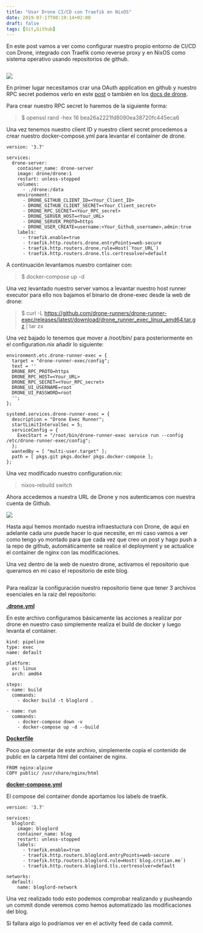 ```yaml
---
title: "Usar Drone CI/CD con Traefik en NixOS"
date: 2019-07-17T00:19:14+02:00
draft: false
tags: [Git,Github]
---
```


En este post vamos a ver como configurar nuestro propio entorno de CI/CD con Drone, integrado con Traefik como reverse proxy y en NixOS como sistema operativo usando repositorios de github.

![]()

![](https://avatars2.githubusercontent.com/u/2181346?s=200&v=4)

En primer lugar necesitamos crar una OAuth application en github y nuestro RPC secret podemos verlo en este [post](https://rubynor.com/blog/2020/06/setting-up-drone-ci-for-rails-apps/) o también en los [docs de drone](https://docs.drone.io/server/provider/github/).

Para crear nuestro RPC secret lo haremos de la siguiente forma:

> $ openssl rand -hex 16
bea26a2221fd8090ea38720fc445eca6

Una vez tenemos nuestro client ID y nuestro client secret procedemos a crear nuestro docker-compose.yml para levantar el container de drone.

```
version: '3.7'

services:
  drone-server:
    container_name: drone-server
    image: drone/drone:1
    restart: unless-stopped
    volumes:
      - ./drone:/data
    environment:
      - DRONE_GITHUB_CLIENT_ID=<Your_Client_ID>
      - DRONE_GITHUB_CLIENT_SECRET=<Your_Client_secret>
      - DRONE_RPC_SECRET=<Your_RPC_secret>
      - DRONE_SERVER_HOST=<Your_URL>
      - DRONE_SERVER_PROTO=https
      - DRONE_USER_CREATE=username:<Your_Github_username>,admin:true
    labels:
      - traefik.enable=true
      - traefik.http.routers.drone.entryPoints=web-secure
      - traefik.http.routers.drone.rule=Host(`Your_URL`)
      - traefik.http.routers.drone.tls.certresolver=default

```
A continuación levantamos nuestro container con:
> $ docker-compose up -d

Una vez levantado nuestro server vamos a levantar nuestro host runner executor para ello nos bajamos el binario de drone-exec desde la web de drone:

> $ curl -L https://github.com/drone-runners/drone-runner-exec/releases/latest/download/drone_runner_exec_linux_amd64.tar.gz | tar zx

Una vez bajado lo tenemos que mover a /root/bin/ para posteriormente en el configuration.nix añadir lo siguiente:

```
environment.etc.drone-runner-exec = {
  target = "drone-runner-exec/config";
  text = ''
  DRONE_RPC_PROTO=https
  DRONE_RPC_HOST=<Your_URL>
  DRONE_RPC_SECRET=<Your_RPC_secret>
  DRONE_UI_USERNAME=root
  DRONE_UI_PASSWORD=root
  '';
};

systemd.services.drone-runner-exec = {
  description = "Drone Exec Runner";
  startLimitIntervalSec = 5;
  serviceConfig = {
    ExecStart = "/root/bin/drone-runner-exec service run --config /etc/drone-runner-exec/config";
  };
  wantedBy = [ "multi-user.target" ];
  path = [ pkgs.git pkgs.docker pkgs.docker-compose ];
};
```
Una vez modificado nuestro configuration.nix:

> nixos-rebuild switch

Ahora accedemos a nuestra URL de Drone y nos autenticamos con nuestra cuenta de  Github.

![](https://raw.githubusercontent.com/Crstian19/My-personal-blog/Main/public/images/GithubLogin.png)

Hasta aquí hemos montado nuestra infraestuctura con Drone, de aquí en adelante cada unx puede hacer lo que necesite, en mi caso vamos a ver como tengo yo montado para que cada vez que creo un post y hago push a la repo de github, automáticamente se realice el deployment y se actualice el container de nginx con las modificaciones.

Una vez dentro de la web de nuestro drone, activamos el repositorio que queramos en mi caso el repositorio de este blog.

![]()


Para realizar la configuración nuestro repositorio tiene que tener 3 archivos esenciales en la raiz del repositorio:

[**.drone.yml**](https://github.com/Crstian19/My-personal-blog/blob/Main/.drone.yml)

En este archivo configuramos básicamente las acciones a realizar por drone en nuestro caso simplemente realiza el build de docker y luego levanta el container.


```
kind: pipeline
type: exec
name: default

platform:
  os: linux
  arch: amd64

steps:
- name: build
  commands:
    - docker build -t bloglord .

- name: run
  commands:
    - docker-compose down -v
    - docker-compose up -d --build
```
[**Dockerfile**](https://github.com/Crstian19/My-personal-blog/blob/Main/Dockerfile)

Poco que comentar de este archivo, simplemente copia el contenido de public en la carpeta html del container de nginx.

```
FROM nginx:alpine
COPY public/ /usr/share/nginx/html
```
[**docker-compose.yml**](https://github.com/Crstian19/My-personal-blog/blob/Main/docker-compose.yml)

El compose del container donde aportamos los labels de traefik.

```
version: '3.7'

services:
  bloglord:
    image: bloglord
    container_name: blog
    restart: unless-stopped
    labels:
      - traefik.enable=true
      - traefik.http.routers.bloglord.entryPoints=web-secure
      - traefik.http.routers.bloglord.rule=Host(`blog.crstian.me`)
      - traefik.http.routers.bloglord.tls.certresolver=default

networks:
  default:
    name: bloglord-network
```

Una vez realizado todo esto podemos comprobar realizando y pusheando un commit donde veremos como hemos automatizado las modificaciones del blog.

Si fallara algo lo podríamos ver en el activity feed de cada commit.

![]()